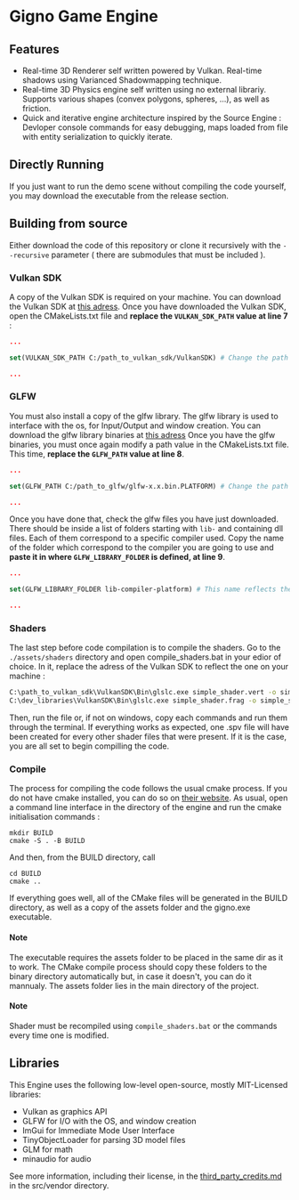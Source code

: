 ﻿# Gigno  Game Engine

## Features

- Real-time 3D Renderer self written powered by Vulkan. Real-time shadows using Varianced Shadowmapping technique.
- Real-time 3D Physics engine self written using no external librariy. Supports various shapes (convex polygons, spheres, ...), as well as friction.
- Quick and iterative engine architecture inspired by the Source Engine : Devloper console commands for easy debugging, maps loaded from file with entity serialization to quickly iterate. 

## Directly Running

If you just want to run the demo scene without compiling the code yourself, you may download the executable from the release section.

## Building from source

Either download the code of this repository or clone it recursively with the ```--recursive``` parameter ( there are submodules that must be included ).

### Vulkan SDK
A copy of the Vulkan SDK is required on your machine. You can download the Vulkan SDK at [this adress](https://vulkan.lunarg.com/).
Once you have downloaded the Vulkan SDK, open the CMakeLists.txt file and <b>replace the ```VULKAN_SDK_PATH``` value at line 7</b> :
```cmake
...

set(VULKAN_SDK_PATH C:/path_to_vulkan_sdk/VulkanSDK) # Change the path to reflect the one on your machine.

...
```

### GLFW
You must also install a copy of the glfw library. The glfw library is used to interface with the os, for Input/Output and window creation.
You can download the glfw library binaries at [this adress](https://www.glfw.org/download.html)
Once you have the glfw binaries, you must once again modify a path value in the CMakeLists.txt file.
This time, <b>replace the ```GLFW_PATH``` value at line 8</b>.
```cmake
...

set(GLFW_PATH C:/path_to_glfw/glfw-x.x.bin.PLATFORM) # Change the path to reflect the one on your machine.

...
```
Once you have done that, check the glfw files you have just downloaded. There should be inside a list of folders starting with ```lib-``` and containing dll files. 
Each of them correspond to a specific compiler used. Copy the name of the folder which correspond to the compiler you are going to use and <b>paste it in where ```GLFW_LIBRARY_FOLDER``` is defined, at line 9</b>.
```cmake 
...

set(GLFW_LIBRARY_FOLDER lib-compiler-platform) # This name reflects the compiler you are using.

...
```
### Shaders

The last step before code compilation is to compile the shaders. Go to the ```./assets/shaders``` directory and open compile_shaders.bat in your edior of choice. 
In it, replace the adress of the Vulkan SDK to reflect the one on your machine : 
```bat
C:\path_to_vulkan_sdk\VulkanSDK\Bin\glslc.exe simple_shader.vert -o simple_shader.vert.spv
C:\dev_libraries\VulkanSDK\Bin\glslc.exe simple_shader.frag -o simple_shader.frag.spv
```
Then, run the file or, if not on windows, copy each commands and run them through the terminal.
If everything works as expected, one .spv file will have been created for every other shader files that were present.
If it is the case, you are all set to begin compilling the code.


### Compile
The process for compiling the code follows the usual cmake process. If you do not have cmake installed, you can do so on [their website](https://cmake.org/download/).
As usual, open a command line interface in the directory of the engine and run the cmake initialisation commands :
```
mkdir BUILD
cmake -S . -B BUILD
```
And then, from the BUILD directory, call
```
cd BUILD
cmake ..
```
If everything goes well, all of the CMake files will be generated in the BUILD directory, as well as a copy of the assets folder and the gigno.exe executable.

#### Note
The executable requires the assets folder to be placed in the same dir as it to work.
The CMake compile process should copy these folders to the binary directory automatically but, in case it doesn't, you can do it mannualy.
The assets folder lies in the main directory of the project.

#### Note
Shader must be recompiled using ```compile_shaders.bat``` or the commands every time one is modified. 

## Libraries

This Engine uses the following low-level open-source, mostly MIT-Licensed libraries:
  - Vulkan as graphics API
  - GLFW for I/O with the OS, and window creation
  - ImGui for Immediate Mode User Interface
  - TinyObjectLoader for parsing 3D model files
  - GLM for math
  - minaudio for audio

See more information, including their license, in the [third_party_credits.md](src/vendor/third_party_credits.md) in the src/vendor directory.
